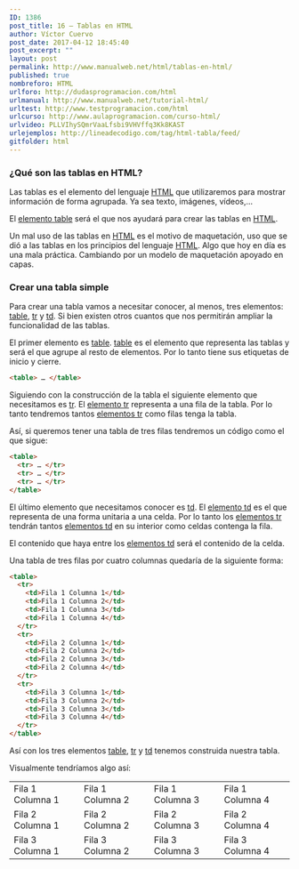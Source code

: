 ```yaml
---
ID: 1386
post_title: 16 – Tablas en HTML
author: Víctor Cuervo
post_date: 2017-04-12 18:45:40
post_excerpt: ""
layout: post
permalink: http://www.manualweb.net/html/tablas-en-html/
published: true
nombreforo: HTML
urlforo: http://dudasprogramacion.com/html
urlmanual: http://www.manualweb.net/tutorial-html/
urltest: http://www.testprogramacion.com/html
urlcurso: http://www.aulaprogramacion.com/curso-html/
urlvideo: PLLVIhySQmrVaaLfsbi9VHVffq3Kk8KAST
urlejemplos: http://lineadecodigo.com/tag/html-tabla/feed/
gitfolder: html
---
```

### ¿Qué son las tablas en HTML?

Las tablas es el elemento del lenguaje [HTML][1] que utilizaremos para mostrar información de forma agrupada. Ya sea texto, imágenes, vídeos,...

El [elemento table][2] será el que nos ayudará para crear las tablas en [HTML][1].

Un mal uso de las tablas en [HTML][1] es el motivo de maquetación, uso que se dió a las tablas en los principios del lenguaje [HTML][1]. Algo que hoy en día es una mala práctica. Cambiando por un modelo de maquetación apoyado en capas.

### Crear una tabla simple

Para crear una tabla vamos a necesitar conocer, al menos, tres elementos: [table][2], [tr][3] y [td][4]. Si bien existen otros cuantos que nos permitirán ampliar la funcionalidad de las tablas.

El primer elemento es [table][2]. [table][2] es el elemento que representa las tablas y será el que agrupe al resto de elementos. Por lo tanto tiene sus etiquetas de inicio y cierre.

~~~html
<table> … </table>
~~~

Siguiendo con la construcción de la tabla el siguiente elemento que necesitamos es [tr][3]. El [elemento tr][3] representa a una fila de la tabla. Por lo tanto tendremos tantos [elementos tr][3] como filas tenga la tabla.

Así, si queremos tener una tabla de tres filas tendremos un código como el que sigue:

~~~html
<table>
  <tr> … </tr>
  <tr> … </tr>
  <tr> … </tr>
</table>
~~~

El último elemento que necesitamos conocer es [td][4]. El [elemento td][4] es el que representa de una forma unitaria a una celda. Por lo tanto los [elementos tr][3] tendrán tantos [elementos td][4] en su interior como celdas contenga la fila.

El contenido que haya entre los [elementos td][4] será el contenido de la celda.

Una tabla de tres filas por cuatro columnas quedaría de la siguiente forma:

~~~html
<table>
  <tr>
    <td>Fila 1 Columna 1</td>
    <td>Fila 1 Columna 2</td>
    <td>Fila 1 Columna 3</td>
    <td>Fila 1 Columna 4</td>
  </tr>
  <tr>
    <td>Fila 2 Columna 1</td>
    <td>Fila 2 Columna 2</td>
    <td>Fila 2 Columna 3</td>
    <td>Fila 2 Columna 4</td>
  </tr>
  <tr>
    <td>Fila 3 Columna 1</td>
    <td>Fila 3 Columna 2</td>
    <td>Fila 3 Columna 3</td>
    <td>Fila 3 Columna 4</td>
  </tr>
</table>
~~~

Así con los tres elementos [table][2], [tr][3] y [td][4] tenemos construida nuestra tabla.

Visualmente tendríamos algo así:

<table borde="1" width="100%">
  <tr>
    <td>Fila 1 Columna 1</td>
    <td>Fila 1 Columna 2</td>
    <td>Fila 1 Columna 3</td>
    <td>Fila 1 Columna 4</td>
  </tr>
  <tr>
    <td>Fila 2 Columna 1</td>
    <td>Fila 2 Columna 2</td>
    <td>Fila 2 Columna 3</td>
    <td>Fila 2 Columna 4</td>
  </tr>
  <tr>
    <td>Fila 3 Columna 1</td>
    <td>Fila 3 Columna 2</td>
    <td>Fila 3 Columna 3</td>
    <td>Fila 3 Columna 4</td>
  </tr>
</table>

 [1]: http://www.manualweb.net/tutorial-html/
 [2]: http://www.w3api.com/wiki/HTML:TABLE
 [3]: http://www.w3api.com/wiki/HTML:TR
 [4]: http://www.w3api.com/wiki/HTML:TD
